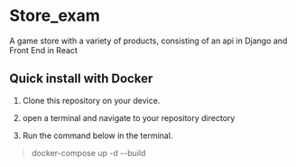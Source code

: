 # Store_exam
A game store with a variety of products, consisting of an api in Django and Front End in React

## Quick install with Docker
1. Clone this repository on your device.

2. open a terminal and navigate to your repository directory

3. Run the command below in the terminal.

> docker-compose up -d --build